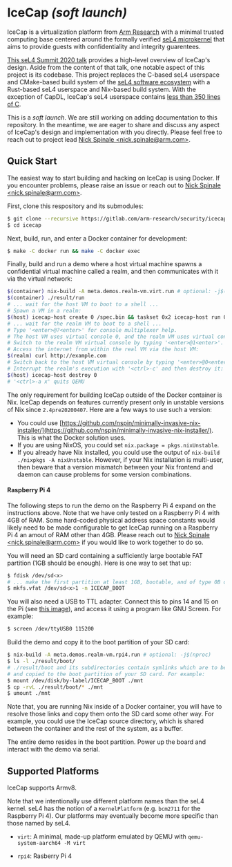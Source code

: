 # IceCap _(soft launch)_

IceCap is a virtualization platform from [Arm
Research](https://developer.arm.com/solutions/research/research-publications)
with a minimal trusted computing base centered around the formally verified
[seL4 microkernel](https://sel4.systems/) that aims to provide guests with
confidentiality and integrity guarentees.

[This seL4 Summit 2020 talk](https://nickspinale.com/talks/sel4-summit-2020.html)
provides a high-level overview of IceCap's design. Aside from the content of
that talk, one notable aspect of this project is its codebase. This project
replaces the C-based seL4 userspace and CMake-based build system of the [seL4
software ecosystem](https://github.com/seL4) with a Rust-based seL4 userspace
and Nix-based build system. With the exception of CapDL, IceCap's seL4 userspace
contains [less than 350 lines of C](./src/c/icecap-runtime).

This is a _soft launch_. We are still working on adding documentation to this
repository.  In the meantime, we are eager to share and discuss any aspect of
IceCap's design and implementation with you directly. Please feel free to reach
out to project lead [Nick Spinale &lt;nick.spinale@arm.com&gt;](mailto:nick.spinale@arm.com).


## Quick Start

The easiest way to start building and hacking on IceCap is using Docker. If you
encounter problems, please raise an issue or reach out to [Nick Spinale
&lt;nick.spinale@arm.com&gt;](mailto:nick.spinale@arm.com).

First, clone this respository and its submodules:

```bash
$ git clone --recursive https://gitlab.com/arm-research/security/icecap/icecap
$ cd icecap
```

Next, build, run, and enter a Docker container for development:

```bash
$ make -C docker run && make -C docker exec
```

Finally, build and run a demo where a host virtual machine spawns a confidential
virtual machine called a realm, and then communicates with it via the virtual
network:

```bash
$(container) nix-build -A meta.demos.realm-vm.virt.run # optional: -j$(nproc)
$(container) ./result/run
# ... wait for the host VM to boot to a shell ...
# Spawn a VM in a realm:
$(host) icecap-host create 0 /spec.bin && taskset 0x2 icecap-host run 0 0
# ... wait for the realm VM to boot to a shell ...
# Type '<enter>@?<enter>' for console multiplexer help.
# The host VM uses virtual console 0, and the realm VM uses virtual console 1.
# Switch to the realm VM virtual console by typing '<enter>@1<enter>'.
# Access the internet from within the real VM via the host VM:
$(realm) curl http://example.com
# Switch back to the host VM virtual console by typing '<enter>@0<enter>'.
# Interrupt the realm's execution with '<ctrl>-c' and then destroy it:
$(host) icecap-host destroy 0
# '<ctrl>-a x' quits QEMU
```

The only requirement for building IceCap outside of the Docker container is Nix.
IceCap depends on features currently present only in unstable versions of Nix
since `2.4pre20200407`.  Here are a few ways to use such a version:

- You could use
  [https://github.com/nspin/minimally-invasive-nix-installer/](https://github.com/nspin/minimally-invasive-nix-installer/).
  This is what the Docker solution uses.
- If you are using NixOS, you could set `nix.package = pkgs.nixUnstable`.
- If you already have Nix installed, you could use the output of `nix-build
  ./nixpkgs -A nixUnstable`. However, if your Nix installation is multi-user,
  then beware that a version mismatch between your Nix frontend and daemon can
  cause problems for some version combinations.

#### Raspberry Pi 4

The following steps to run the demo on the Raspberry Pi 4 expand on the
instructions above.  Note that we have only tested on a Raspberry Pi 4 with 4GB
of RAM. Some hard-coded physical address space constants would likely need to be
made configurable to get IceCap running on a Raspberry Pi 4 an amout of RAM
other than 4GB.  Please reach out to [Nick Spinale
&lt;nick.spinale@arm.com&gt;](mailto:nick.spinale@arm.com) if you would like to
work together to do so.

You will need an SD card containing a sufficiently large bootable FAT partition
(1GB should be enough).  Here is one way to set that up:

```bash
$ fdisk /dev/sd<x>
# ... make the first partition at least 1GB, bootable, and of type 0B or 0C (FAT32) ...
$ mkfs.vfat /dev/sd<x>1 -n ICECAP_BOOT
```

You will also need a USB to TTL adapter. Connect this to pins 14 and 15 on the
Pi (see [this image](docs/images/raspberry-pi-4-uart.jpg)), and access it using
a program like GNU Screen. For example:

```bash
$ screen /dev/ttyUSB0 115200
```

Build the demo and copy it to the boot partition of your SD card:

```bash
$ nix-build -A meta.demos.realm-vm.rpi4.run # optional: -j$(nproc)
$ ls -l ./result/boot/
# ./result/boot and its subdirectories contain symlinks which are to be resolved
# and copied to the boot partition of your SD card. For example:
$ mount /dev/disk/by-label/ICECAP_BOOT ./mnt
$ cp -rvL ./result/boot/* ./mnt
$ umount ./mnt
```

Note that, you are running Nix inside of a Docker container, you will have to
resolve those links and copy them onto the SD card some other way. For example,
you could use the IceCap source directory, which is shared between the container
and the rest of the system, as a buffer.

The entire demo resides in the boot partition. Power up the board and interact
with the demo via serial.

## Supported Platforms

IceCap supports Armv8.

Note that we intentionally use different platform names than the seL4 kernel.
seL4 has the notion of a `KernelPlatform` (e.g. `bcm2711` for the Raspberry Pi
4). Our platforms may eventually become more specific than those named by seL4.

- `virt`: A minimal, made-up platform emulated by QEMU with `qemu-system-aarch64 -M virt`

- `rpi4`: Rasberry Pi 4
